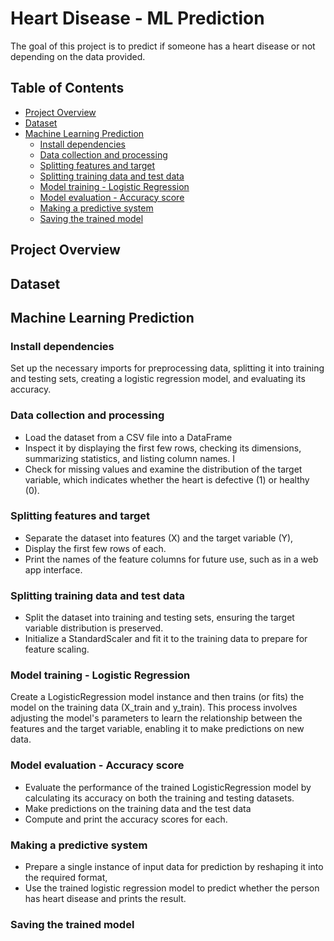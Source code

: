 # Heart Disease - ML Prediction
The goal of this project is to predict if someone has a heart disease or not depending on the data provided.

## Table of Contents
- [Project Overview](#project-overview)
- [Dataset](#dataset)
- [Machine Learning Prediction](#machine-learning-prediction)
  - [Install dependencies](#install-dependencies)
  - [Data collection and processing](#data-collection-and-processing)
  - [Splitting features and target](#splitting-features-and-target)
  - [Splitting training data and test data](#splitting-training-data-and-test-data)
  - [Model training - Logistic Regression](#model-training---logistic-regression)
  - [Model evaluation - Accuracy score](#model-evaluation---accuracy-score)
  - [Making a predictive system](#making-a-predictive-system)
  - [Saving the trained model](#saving-the-trained-model)

## Project Overview

## Dataset

## Machine Learning Prediction
### Install dependencies
Set up the necessary imports for preprocessing data, splitting it into training and testing sets, creating a logistic regression model, and evaluating its accuracy.

### Data collection and processing
- Load the dataset from a CSV file into a DataFrame
- Inspect it by displaying the first few rows, checking its dimensions, summarizing statistics, and listing column names. I
- Check for missing values and examine the distribution of the target variable, which indicates whether the heart is defective (1) or healthy (0).

### Splitting features and target
- Separate the dataset into features (X) and the target variable (Y),
- Display the first few rows of each.
- Print the names of the feature columns for future use, such as in a web app interface.

### Splitting training data and test data
- Split the dataset into training and testing sets, ensuring the target variable distribution is preserved.
- Initialize a StandardScaler and fit it to the training data to prepare for feature scaling.

### Model training - Logistic Regression
Create a LogisticRegression model instance and then trains (or fits) the model on the training data (X_train and y_train). This process involves adjusting the model's parameters to learn the relationship between the features and the target variable, enabling it to make predictions on new data.

### Model evaluation - Accuracy score
- Evaluate the performance of the trained LogisticRegression model by calculating its accuracy on both the training and testing datasets.
- Make predictions on the training data and the test data
- Compute and print the accuracy scores for each.

### Making a predictive system
- Prepare a single instance of input data for prediction by reshaping it into the required format,
- Use the trained logistic regression model to predict whether the person has heart disease and prints the result.

### Saving the trained model
